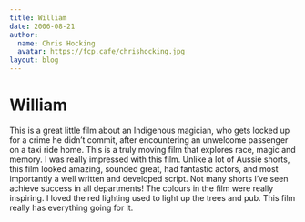 ```yaml
---
title: William
date: 2006-08-21
author:
  name: Chris Hocking
  avatar: https://fcp.cafe/chrishocking.jpg
layout: blog
---
```

# William

This is a great little film about an Indigenous magician, who gets locked up for a crime he didn’t commit, after encountering an unwelcome passenger on a taxi ride home. This is a truly moving film that explores race, magic and memory. I was really impressed with this film. Unlike a lot of Aussie shorts, this film looked amazing, sounded great, had fantastic actors, and most importantly a well written and developed script. Not many shorts I’ve seen achieve success in all departments! The colours in the film were really inspiring. I loved the red lighting used to light up the trees and pub. This film really has everything going for it.
